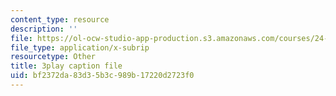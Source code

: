 ```yaml
---
content_type: resource
description: ''
file: https://ol-ocw-studio-app-production.s3.amazonaws.com/courses/24-908-creole-language-and-caribbean-identities-spring-2017/bf2372da83d35b3c989b17220d2723f0_OKAsxiE8ziY.vtt
file_type: application/x-subrip
resourcetype: Other
title: 3play caption file
uid: bf2372da-83d3-5b3c-989b-17220d2723f0
---
```

